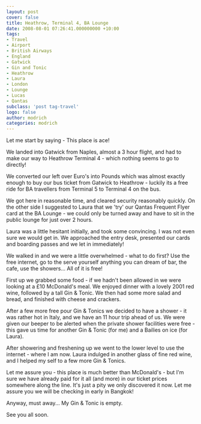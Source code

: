 ```yaml
---
layout: post
cover: false
title: Heathrow, Terminal 4, BA Lounge
date: 2008-08-01 07:26:41.000000000 +10:00
tags: 
- Travel
- Airport
- British Airways
- England
- Gatwick
- Gin and Tonic
- Heathrow
- Laura
- London
- Lounge
- Lucas
- Qantas
subclass: 'post tag-travel'
logo: false
author: modrich
categories: modrich
---
```

Let me start by saying - This place is ace!

We landed into Gatwick from Naples, almost a 3 hour flight, and had to make our way to Heathrow Terminal 4 - which nothing seems to go to directly!

We converted our left over Euro's into Pounds which was almost exactly enough to buy our bus ticket from Gatwick to Heathrow - luckily its a free ride for BA travellers from Terminal 5 to Terminal 4 on the bus.

We got here in reasonable time, and cleared security reasonably quickly. On the other side I suggested to Laura that we 'try' our Qantas Frequent Flyer card at the BA Lounge - we could only be turned away and have to sit in the public lounge for just over 2 hours.

Laura was a little hesitant initially, and took some convincing. I was not even sure we would get in. We approached the entry desk, presented our cards and boarding passes and we let in immediately!

We walked in and we were a little overwhelmed - what to do first? Use the free internet, go to the serve yourself anything you can dream of bar, the cafe, use the showers... All of it is free!

First up we grabbed some food - if we hadn't been allowed in we were looking at a £10 McDonald's meal. We enjoyed dinner with a lovely 2001 red wine, followed by a tall Gin & Tonic. We then had some more salad and bread, and finished with cheese and crackers.

After a few more free pour Gin & Tonics we decided to have a shower - it was rather hot in Italy, and we have an 11 hour trip ahead of us. We were given our beeper to be alerted when the private shower facilities were free - this gave us time for another Gin & Tonic (for me) and a Bailies on ice (for Laura).

After showering and freshening up we went to the lower level to use the internet - where I am now. Laura indulged in another glass of fine red wine, and I helped my self to a few more Gin & Tonics.

Let me assure you - this place is much better than McDonald's - but I'm sure we have already paid for it all (and more) in our ticket prices somewhere along the line. It's just a pity we only discovered it now. Let me assure you we will be checking in early in Bangkok!

Anyway, must away... My Gin & Tonic is empty.

See you all soon.

